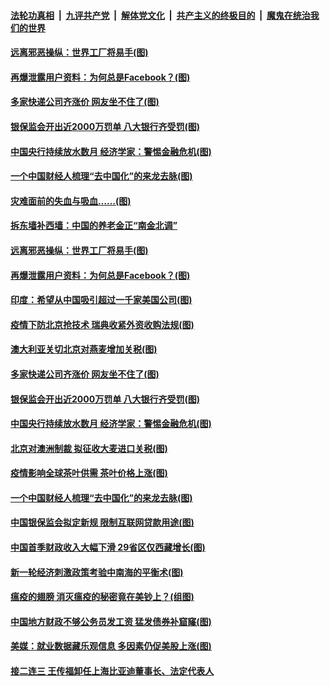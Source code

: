####  [法轮功真相](../../../../basic/blob/master/README.md?t=05111231) &nbsp;|&nbsp; [九评共产党](../../../../9ping.md/blob/master/README.md?t=05111231) &nbsp;|&nbsp; [解体党文化](../../../../jtdwh.md/blob/master/README.md?t=05111231)  &nbsp;|&nbsp; [共产主义的终极目的](../../../../gczydzjmd.md/blob/master/README.md?t=05111231) &nbsp;|&nbsp; [魔鬼在统治我们的世界](../../../../mgztzwmdsj.md/blob/master/README.md?t=05111231) 

#### [远离邪恶操纵：世界工厂将易手(图)](../pages/p5/932851.md?t=05111231) 

#### [再爆泄露用户资料：为何总是Facebook？(图)](../pages/p5/932838.md?t=05111231) 

#### [多家快递公司齐涨价 网友坐不住了(图)](../pages/p5/932818.md?t=05111231) 

#### [银保监会开出近2000万罚单 八大银行齐受罚(图)](../pages/p5/932814.md?t=05111231) 

#### [中国央行持续放水数月 经济学家：警惕金融危机(图)](../pages/p5/932801.md?t=05111231) 

#### [一个中国财经人梳理“去中国化”的来龙去脉(图)](../pages/p5/932718.md?t=05111231) 

#### [灾难面前的失血与吸血……(图)](../pages/p5/932839.md?t=05111231) 

#### [拆东墙补西墙：中国的养老金正“南金北调”](../pages/p5/932842.md?t=05111231) 

#### [远离邪恶操纵：世界工厂将易手(图)](../pages/p5/932851.md?t=05111231) 

#### [再爆泄露用户资料：为何总是Facebook？(图)](../pages/p5/932838.md?t=05111231) 

#### [印度：希望从中国吸引超过一千家美国公司(图)](../pages/p5/932840.md?t=05111231) 

#### [疫情下防北京抢技术 瑞典收紧外资收购法规(图)](../pages/p5/932845.md?t=05111231) 

#### [澳大利亚关切北京对燕麦增加关税(图)](../pages/p5/932841.md?t=05111231) 

#### [多家快递公司齐涨价 网友坐不住了(图)](../pages/p5/932818.md?t=05111231) 

#### [银保监会开出近2000万罚单 八大银行齐受罚(图)](../pages/p5/932814.md?t=05111231) 

#### [中国央行持续放水数月 经济学家：警惕金融危机(图)](../pages/p5/932801.md?t=05111231) 

#### [北京对澳洲制裁 拟征收大麦进口关税(图)](../pages/p5/932810.md?t=05111231) 

#### [疫情影响全球茶叶供需 茶叶价格上涨(图)](../pages/p5/932805.md?t=05111231) 

#### [一个中国财经人梳理“去中国化”的来龙去脉(图)](../pages/p5/932718.md?t=05111231) 

#### [中国银保监会拟定新规 限制互联网贷款用途(图)](../pages/p5/932743.md?t=05111231) 

#### [中国首季财政收入大幅下滑 29省区仅西藏增长(图)](../pages/p5/932741.md?t=05111231) 

#### [新一轮经济刺激政策考验中南海的平衡术(图)](../pages/p5/932728.md?t=05111231) 

#### [瘟疫的翅膀 消灭瘟疫的秘密竟在美钞上？(组图)](../pages/p5/932713.md?t=05111231) 

#### [中国地方财政不够公务员发工资 猛发债券补窟窿(图)](../pages/p5/932705.md?t=05111231) 

#### [美媒：就业数据藏乐观信息 多因素仍促美股上涨(图)](../pages/p5/932702.md?t=05111231) 

#### [接二连三 王传福卸任上海比亚迪董事长、法定代表人](../pages/p5/932697.md?t=05111231) 

